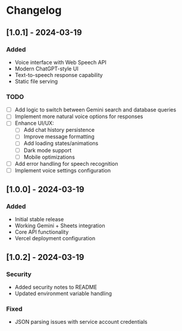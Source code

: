 # Changelog

## [1.0.1] - 2024-03-19
### Added
- Voice interface with Web Speech API
- Modern ChatGPT-style UI
- Text-to-speech response capability
- Static file serving

### TODO
- [ ] Add logic to switch between Gemini search and database queries
- [ ] Implement more natural voice options for responses
- [ ] Enhance UI/UX:
  - [ ] Add chat history persistence
  - [ ] Improve message formatting
  - [ ] Add loading states/animations
  - [ ] Dark mode support
  - [ ] Mobile optimizations
- [ ] Add error handling for speech recognition
- [ ] Implement voice settings configuration

## [1.0.0] - 2024-03-19
### Added
- Initial stable release
- Working Gemini + Sheets integration
- Core API functionality
- Vercel deployment configuration

## [1.0.2] - 2024-03-19
### Security
- Added security notes to README
- Updated environment variable handling
### Fixed
- JSON parsing issues with service account credentials 